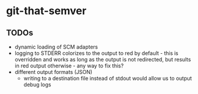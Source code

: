# git-that-semver

## TODOs

- dynamic loading of SCM adapters
- logging to STDERR colorizes to the output to red by default - this is overridden and works as long as the output is not redirected, but results in red output otherwise - any way to fix this?
- different output formats (JSON)
  - writing to a destination file instead of stdout would allow us to output debug logs
